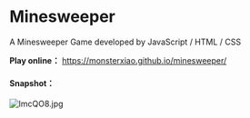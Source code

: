 # Minesweeper
A Minesweeper Game developed by JavaScript / HTML / CSS

**Play online：**
https://monsterxiao.github.io/minesweeper/

#### Snapshot：
![ImcQO8.jpg](https://s3.jpg.cm/2021/09/29/ImcQO8.jpg)

